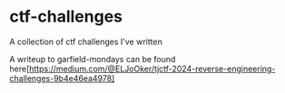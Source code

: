 # ctf-challenges
A collection of ctf challenges I've written

A writeup to garfield-mondays can be found here[https://medium.com/@ELJoOker/tjctf-2024-reverse-engineering-challenges-9b4e46ea4978]
